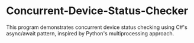 # Concurrent-Device-Status-Checker
This program demonstrates concurrent device status checking using C#'s async/await pattern, inspired by Python's multiprocessing approach.
